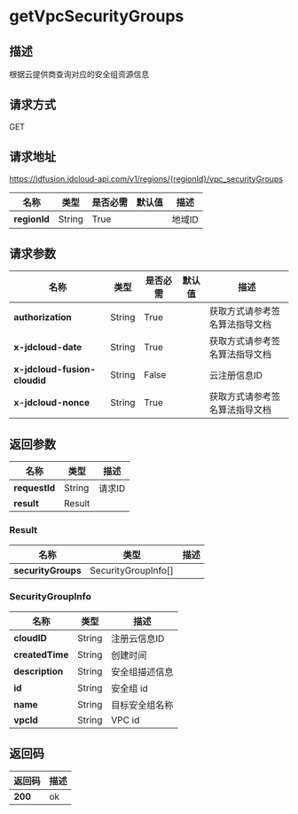 # getVpcSecurityGroups


## 描述
根据云提供商查询对应的安全组资源信息

## 请求方式
GET

## 请求地址
https://jdfusion.jdcloud-api.com/v1/regions/{regionId}/vpc_securityGroups

|名称|类型|是否必需|默认值|描述|
|---|---|---|---|---|
|**regionId**|String|True| |地域ID|

## 请求参数
|名称|类型|是否必需|默认值|描述|
|---|---|---|---|---|
|**authorization**|String|True| |获取方式请参考签名算法指导文档|
|**x-jdcloud-date**|String|True| |获取方式请参考签名算法指导文档|
|**x-jdcloud-fusion-cloudid**|String|False| |云注册信息ID|
|**x-jdcloud-nonce**|String|True| |获取方式请参考签名算法指导文档|


## 返回参数
|名称|类型|描述|
|---|---|---|
|**requestId**|String|请求ID|
|**result**|Result| |

### Result
|名称|类型|描述|
|---|---|---|
|**securityGroups**|SecurityGroupInfo[]| |
### SecurityGroupInfo
|名称|类型|描述|
|---|---|---|
|**cloudID**|String|注册云信息ID|
|**createdTime**|String|创建时间|
|**description**|String|安全组描述信息|
|**id**|String|安全组 id|
|**name**|String|目标安全组名称|
|**vpcId**|String|VPC id|

## 返回码
|返回码|描述|
|---|---|
|**200**|ok|
